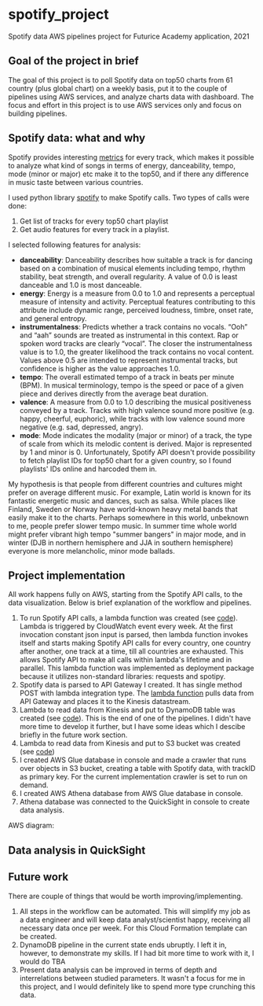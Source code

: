 # spotify_project
Spotify data AWS pipelines project for Futurice Academy application, 2021

## Goal of the project in brief
The goal of this project is to poll Spotify data on top50 charts from 61 country (plus global chart) on a weekly basis, put it to the couple of pipelines using AWS services, and analyze charts data with dashboard. The focus and effort in this project is to use AWS services only and focus on building pipelines.

## Spotify data: what and why
Spotify provides interesting [metrics](https://developer.spotify.com/documentation/web-api/reference/#object-audiofeaturesobject) for every track, which makes it possible to analyze what kind of songs in terms of energy, danceability, tempo, mode (minor or major) etc make it to the top50, and if there any difference in music taste between various countries. 

I used python library [spotify](https://spotipy.readthedocs.io/en/2.19.0/#) to make Spotify calls. 
Two types of calls were done: 
1. Get list of tracks for every top50 chart playlist
2. Get audio features for every track in a playlist.

I selected following features for analysis:
- <b>danceability</b>: Danceability describes how suitable a track is for dancing based on a combination of musical elements including tempo, rhythm stability, beat strength, and overall regularity. A value of 0.0 is least danceable and 1.0 is most danceable.
- <b>energy</b>: Energy is a measure from 0.0 to 1.0 and represents a perceptual measure of intensity and activity.  Perceptual features contributing to this attribute include dynamic range, perceived loudness, timbre, onset rate, and general entropy.
- <b>instrumentalness</b>: Predicts whether a track contains no vocals. “Ooh” and “aah” sounds are treated as instrumental in this context. Rap or spoken word tracks are clearly “vocal”. The closer the instrumentalness value is to 1.0, the greater likelihood the track contains no vocal content. Values above 0.5 are intended to represent instrumental tracks, but confidence is higher as the value approaches 1.0.
- <b>tempo</b>: The overall estimated tempo of a track in beats per minute (BPM). In musical terminology, tempo is the speed or pace of a given piece and derives directly from the average beat duration.
- <b>valence</b>: A measure from 0.0 to 1.0 describing the musical positiveness conveyed by a track. Tracks with high valence sound more positive (e.g. happy, cheerful, euphoric), while tracks with low valence sound more negative (e.g. sad, depressed, angry).
- <b>mode</b>: Mode indicates the modality (major or minor) of a track, the type of scale from which its melodic content is derived. Major is represented by 1 and minor is 0.
Unfortunately, Spotify API doesn't provide possibility to fetch playlist IDs for top50 chart for a given country, so I found playlists' IDs online and harcoded them in.

My hypothesis is that people from different countries and cultures might prefer on average different music. For example, Latin world is known for its fantastic energetic music and dances, such as salsa. While places like Finland, Sweden or Norway have world-known heavy metal bands that easily make it to the charts. Perhaps somewhere in this world, unbeknown to me, people prefer slower tempo music. In summer time whole world might prefer vibrant high tempo "summer bangers" in major mode, and in winter (DJB in northern hemisphere and JJA in southern hemisphere) everyone is more melancholic, minor mode ballads.

## Project implementation
All work happens fully on AWS, starting from the Spotify API calls, to the data visualization. Below is brief explanation of the workflow and pipelines. 
1. To run Spotify API calls, a lambda function was created (see [code](https://github.com/ksenia-tabakova/spotify_project/blob/main/myFetchSpotifyDataSendtoAPI/lambda_function.py)). Lambda is triggered by CloudWatch event every week. At the first invocation constant json input is parsed, then lambda function invokes itself and starts making Spotify API calls for every country, one country after another, one track at a time, till all countries are exhausted. This allows Spotify API to make all calls within lambda's lifetime and in parallel. This lambda function was implemented as deployment package because it utilizes non-standard libraries: requests and spotipy.
2. Spotify data is parsed to API Gateway I created. It has single method POST with lambda integration type. The [lambda function](https://github.com/ksenia-tabakova/spotify_project/blob/main/myAPIGatewayToKinesis/lambda_function.py) pulls data from API Gateway and places it to the Kinesis datastream.
3. Lambda to read data from Kinesis and put to DynamoDB table was created (see [code](https://github.com/ksenia-tabakova/spotify_project/blob/main/myKinesisToDynamoDB/lambda_function.py)). This is the end of one of the pipelines. I didn't have more time to develop it further, but I have some ideas which I descibe briefly in the future work section.
4. Lambda to read data from Kinesis and put to S3 bucket was created (see [code](https://github.com/ksenia-tabakova/spotify_project/blob/main/myKinesisToS3Bucket/lambda_function.py))
5. I created AWS Glue database in console and made a crawler that runs over objects in S3 bucket, creating a table with Spotify data, with trackID as primary key. For the current implementation crawler is set to run on demand.
6. I created AWS Athena database from AWS Glue database in console.
7. Athena database was connected to the QuickSight in console to create data analysis.

AWS diagram:

## Data analysis in QuickSight

## Future work
There are couple of things that would be worth improving/implementing.
1. All steps in the workflow can be automated. This will simplify my job as a data engineer and will keep data analyst/scientist happy, receiving all necessary data once per week. For this Cloud Formation template can be created.
2. DynamoDB pipeline in the current state ends ubruptly. I left it in, however, to demonstrate my skills. If I had bit more time to work with it, I would do TBA
3. Present data analysis can be improved in terms of depth and interrelations between studied parameters. It wasn't a focus for me in this project, and I would definitely like to spend more type crunching this data. 
